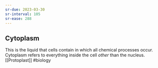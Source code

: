 ```yaml
---
sr-due: 2023-03-30
sr-interval: 105
sr-ease: 288
---
```

## Cytoplasm
This is the liquid that cells contain in which all chemical processes occur.
Cytoplasm refers to everything inside the cell *other* than the nucleus.
[[Protoplast]]
#biology 